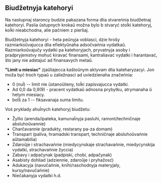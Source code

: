 ## Biudžetnyja katehoryi 

Na nastupnaj staroncy budzie pakazana forma dlia stvareńnia biudžetnaj katehoryi. Paslia ŭstupnych krokaŭ možna bylo b 
stvaryć stoĺki katehoryj, koĺki nieabchodna, alie pačniem z pieršaj. 

Biudžetnyja katehoryi - heta peŭnyja voblasci, dzie hrošy razmiarkoŭvajucca dlia efiektyŭnaha adsočvańnia vydatkaŭ. 
Razmiarkoŭvajučy vydatki pa katehoryjach, pryvatnyja asoby i pradpryjemstvy mohuć kiravać finansami, kantraliavać 
vydatki i harantavać, što jany nie adstajuć ad finansavych metaŭ. 

**"Limit u miesiac"** zjaŭliajecca kaštoŭnym aktyvam dlia kateharyzacyi. Jon moža być troch typaŭ u zaliežnasci ad 
uviedzienaha značeńnia:
- 0 (nuĺ) -- limit nie ŭstanoŭlieny, toĺki zapisvajucca vydatki. 
- Ad 0,0 da 0,9(9) - pracent vydatkaŭ adnosna prybytku, atrymanaha ŭ hetym miesiacy. 
- boĺš za 1 -- fiksavanaja suma limitu. 

Voś pryklady ahuĺnych katehoryj biudžetu: 
- Žyllio (arenda/ipateka, kamunaĺnyja pasluhi, ramont/techničnaje absluhoŭvannie) 
- Charčavannie (pradukty, restarany pa-za domam) 
- Transpart (paliva, hramadski transpart, techničnaje absluhoŭvańnie aŭtamabilia) 
- Zdaroŭje i strachavańnie (miedycynskaje strachavańnie, miedycynskija vydatki, strachavańnie žyccia) 
- Zabavy i adpačynak (padpiski, chobi, adpačynak) 
- Asabisty dohliad (adziennie, zdaroŭje i pryhažosć) 
- Adukacyja (navučańnie, knihi/raschodnyja materyjaly, kursy/navučańnie) 
- Niečakanyja vydatki 
h.d.